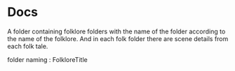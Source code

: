 #  Docs

A folder containing folklore folders with the name of the folder according to the name of the folklore. And in each folk folder there are scene details from each folk tale.

folder naming : FolkloreTitle



